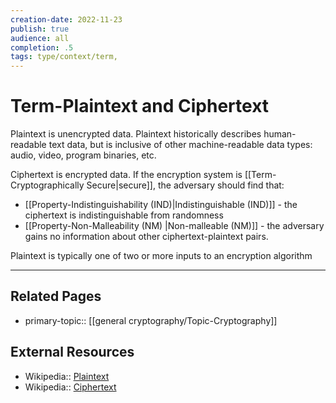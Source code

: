 ```yaml
---
creation-date: 2022-11-23
publish: true
audience: all
completion: .5
tags: type/context/term,
---
```

# Term-Plaintext and Ciphertext
Plaintext is unencrypted data. Plaintext historically describes human-readable text data, but is inclusive of other machine-readable data types: audio, video, program binaries, etc.

Ciphertext is encrypted data. If the encryption system is [[Term-Cryptographically Secure|secure]], the adversary should find that:
- [[Property-Indistinguishability (IND)|Indistinguishable (IND)]] - the ciphertext is indistinguishable from randomness
- [[Property-Non-Malleability (NM) |Non-malleable (NM)]] - the adversary gains no information about other ciphertext-plaintext pairs.

Plaintext is typically one of two or more inputs to an encryption algorithm

---
## Related Pages
- primary-topic:: [[general cryptography/Topic-Cryptography]]

## External Resources
- Wikipedia:: [Plaintext](https://en.wikipedia.org/wiki/Plaintext)
- Wikipedia:: [Ciphertext](https://en.wikipedia.org/wiki/Ciphertext)